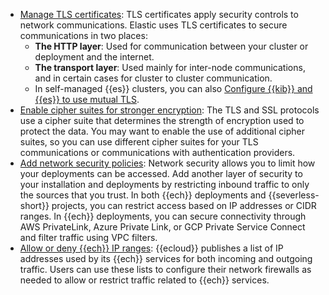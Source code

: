 * [Manage TLS certificates](/deploy-manage/security/secure-cluster-communications.md): TLS certificates apply security controls to network communications. Elastic uses TLS certificates to secure communications in two places:
  * **The HTTP layer**: Used for communication between your cluster or deployment and the internet.
  * **The transport layer**: Used mainly for inter-node communications, and in certain cases for cluster to cluster communication.
  * In self-managed {{es}} clusters, you can also [Configure {{kib}} and {{es}} to use mutual TLS](/deploy-manage/security/kibana-es-mutual-tls.md).
* [Enable cipher suites for stronger encryption](/deploy-manage/security/enabling-cipher-suites-for-stronger-encryption.md): The TLS and SSL protocols use a cipher suite that determines the strength of encryption used to protect the data. You may want to enable the use of additional cipher suites, so you can use different cipher suites for your TLS communications or communications with authentication providers.
* [Add network security policies](/deploy-manage/security/traffic-filtering.md): Network security allows you to limit how your deployments can be accessed. Add another layer of security to your installation and deployments by restricting inbound traffic to only the sources that you trust. In both {{ech}} deployments and {{severless-short}} projects, you can restrict access based on IP addresses or CIDR ranges. In {{ech}} deployments, you can secure connectivity through AWS PrivateLink, Azure Private Link, or GCP Private Service Connect and filter traffic using VPC filters.
* [Allow or deny {{ech}} IP ranges](/deploy-manage/security/elastic-cloud-static-ips.md): {{ecloud}} publishes a list of IP addresses used by its {{ech}} services for both incoming and outgoing traffic. Users can use these lists to configure their network firewalls as needed to allow or restrict traffic related to {{ech}} services.
